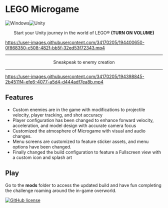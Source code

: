 # LEGO Microgame
![Windows](https://img.shields.io/badge/Windows-0078D6?style=for-the-badge&logo=windows&logoColor=white)![Unity](https://img.shields.io/badge/unity-%23000000.svg?style=for-the-badge&logo=unity&logoColor=white)

<p align="center">Start your Unity journey in the world of LEGO® <b>(TURN ON VOLUME)</b></p>



https://user-images.githubusercontent.com/34170205/194400650-0f868350-c508-482f-bb5f-32ed53f72343.mp4





<hr/>
<p align="center"> Sneakpeak to enemy creation </p>
<hr/>

https://user-images.githubusercontent.com/34170205/194398845-2b4511f4-efe6-4077-a5d4-d444adf7ea8b.mp4



    
## Features
- Custom enemies are in the game with modifications to projectile velocity, player tracking, and shot accuracy
- Player configuration has been changed to enhance forward velocity, acceleration, and model design with accurate camera focus
- Customized the atmosphere of Microgame with visual and audio changes.
- Menu screens are customized to feature sticker assets, and menu options have been changed.
- Finally changed the build configuration to feature a Fullscreen view with a custom icon and splash art

## Play
Go to the **mods** folder to access the updated build and have fun completing the challenge roaming around the in-game overworld.

[![GitHub license](https://img.shields.io/github/license/Verkiya/Let-Us-C-Solutions.svg?style=for-the-badge)](https://github.com/hiverkiya/Medium/blob/main/LICENSE)
